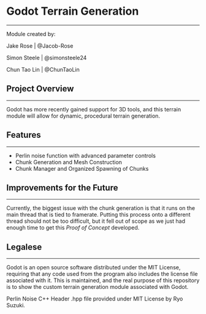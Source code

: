 # Godot Terrain Generation

---

Module created by:

Jake Rose | @Jacob-Rose

Simon Steele | @simonsteele24

Chun Tao Lin | @ChunTaoLin

## Project Overview

---

Godot has more recently gained support for 3D tools, and this terrain module will allow for dynamic, procedural terrain generation.

## Features

---

* Perlin noise function with advanced parameter controls
* Chunk Generation and Mesh Construction
* Chunk Manager and Organized Spawning of Chunks

## Improvements for the Future

---

Currently, the biggest issue with the chunk generation is that it runs on the main thread that is tied to framerate. Putting this process onto a different thread should not be too difficult, but it fell out of scope as we just had enough time to get this *Proof of Concept* developed.



## Legalese

---

Godot is an open source software distributed under the MIT License, requiring that any code used from the program also includes the license file associated with it. This is maintained, and the real purpose of this repository is to show the custom terrain generation module associated with Godot.

Perlin Noise C++ Header .hpp file provided under MIT License by Ryo Suzuki.